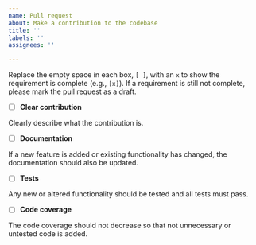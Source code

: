 ```yaml
---
name: Pull request
about: Make a contribution to the codebase
title: ''
labels: ''
assignees: ''

---
```

Replace the empty space in each box, `[ ]`, with an `x` to show the requirement
is complete (e.g., `[x]`). If a requirement is still not complete, please mark the pull request
as a draft.

- [ ] **Clear contribution**

Clearly describe what the contribution is.

- [ ] **Documentation**

If a new feature is added or existing functionality has changed, the documentation
should also be updated.

- [ ] **Tests**

Any new or altered functionality should be tested and all tests must pass.

- [ ] **Code coverage**

The code coverage should not decrease so that not unnecessary or untested code
is added.


